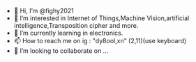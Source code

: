 - 👋 Hi, I’m @fighy2021 
- 👀 I’m interested in Internet of Things,Machine Vision,artificial intelligence,Transposition cipher and more.
- 🌱 I’m currently learning in electronics.
- 📫 How to reach me on ig : "dy8ool,xn" (2,11)(use keyboard)
- 💞️ I’m looking to collaborate on ...


<!---
fighy2021/fighy2021 is a ✨ special ✨ repository because its `README.md` (this file) appears on your GitHub profile.
You can click the Preview link to take a look at your changes.
--->
